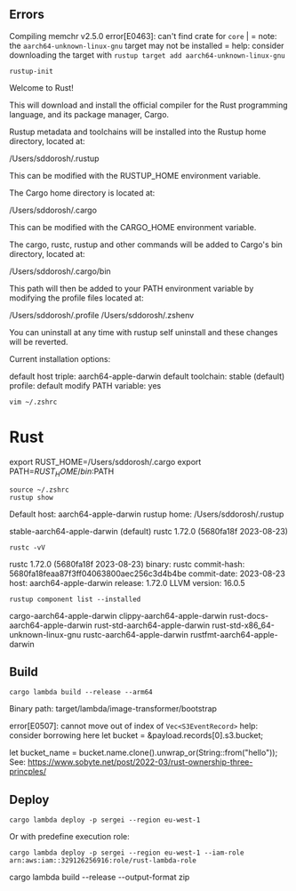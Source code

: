 ## Errors

Compiling memchr v2.5.0
error[E0463]: can't find crate for `core`
|
= note: the `aarch64-unknown-linux-gnu` target may not be installed
= help: consider downloading the target with `rustup target add aarch64-unknown-linux-gnu`

```shell
rustup-init
```

Welcome to Rust!

This will download and install the official compiler for the Rust
programming language, and its package manager, Cargo.

Rustup metadata and toolchains will be installed into the Rustup
home directory, located at:

/Users/sddorosh/.rustup

This can be modified with the RUSTUP_HOME environment variable.

The Cargo home directory is located at:

/Users/sddorosh/.cargo

This can be modified with the CARGO_HOME environment variable.

The cargo, rustc, rustup and other commands will be added to
Cargo's bin directory, located at:

/Users/sddorosh/.cargo/bin

This path will then be added to your PATH environment variable by
modifying the profile files located at:

/Users/sddorosh/.profile
/Users/sddorosh/.zshenv

You can uninstall at any time with rustup self uninstall and
these changes will be reverted.

Current installation options:


default host triple: aarch64-apple-darwin
default toolchain: stable (default)
profile: default
modify PATH variable: yes

```shell
vim ~/.zshrc
```

# Rust
export RUST_HOME=/Users/sddorosh/.cargo
export PATH=$RUST_HOME/bin:$PATH

```shell
source ~/.zshrc
rustup show
```

Default host: aarch64-apple-darwin
rustup home:  /Users/sddorosh/.rustup

stable-aarch64-apple-darwin (default)
rustc 1.72.0 (5680fa18f 2023-08-23)

```shell
rustc -vV
```

rustc 1.72.0 (5680fa18f 2023-08-23)
binary: rustc
commit-hash: 5680fa18feaa87f3ff04063800aec256c3d4b4be
commit-date: 2023-08-23
host: aarch64-apple-darwin
release: 1.72.0
LLVM version: 16.0.5

```shell
rustup component list --installed
```
cargo-aarch64-apple-darwin
clippy-aarch64-apple-darwin
rust-docs-aarch64-apple-darwin
rust-std-aarch64-apple-darwin
rust-std-x86_64-unknown-linux-gnu
rustc-aarch64-apple-darwin
rustfmt-aarch64-apple-darwin

## Build

```shell
cargo lambda build --release --arm64
```
Binary path:
target/lambda/image-transformer/bootstrap

error[E0507]: cannot move out of index of `Vec<S3EventRecord>`
help: consider borrowing here
let bucket = &payload.records[0].s3.bucket;

let bucket_name = bucket.name.clone().unwrap_or(String::from("hello"));
See:
https://www.sobyte.net/post/2022-03/rust-ownership-three-princples/

## Deploy

```shell
cargo lambda deploy -p sergei --region eu-west-1
```
Or with predefine execution role:
```shell
cargo lambda deploy -p sergei --region eu-west-1 --iam-role arn:aws:iam::329126256916:role/rust-lambda-role
```
cargo lambda build --release --output-format zip